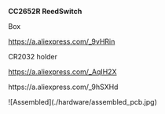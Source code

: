<p><strong>CC2652R ReedSwitch </strong></p>
<p>Box</p>
<p><a href="https://a.aliexpress.com/_9vHRin">https://a.aliexpress.com/_9vHRin </a></p>
<p>CR2032 holder</p>
<p><a href="https://a.aliexpress.com/_AqIH2X">https://a.aliexpress.com/_AqIH2X </a></p>
<p>https://a.aliexpress.com/_9hSXHd</p>
![Assembled](./hardware/assembled_pcb.jpg)
